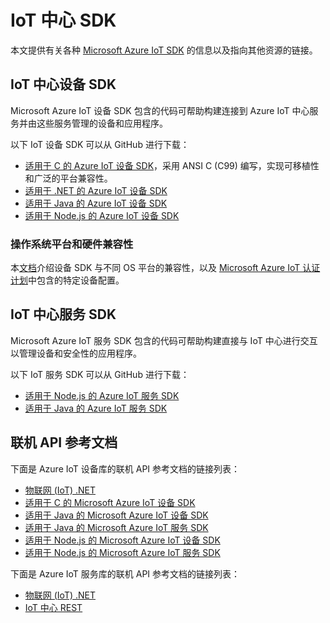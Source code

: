 <properties
 pageTitle="Azure IoT 中心 SDK 的列表 | Microsoft Azure"
 description="有关各种 Azure IoT 中心设备和服务 SDK 的信息以及指向这些 SDK 的链接。"
 services="iot-hub"
 documentationCenter=""
 authors="dominicbetts"
 manager="timlt"
 editor=""/>

<tags
 ms.service="iot-hub"
 ms.date="01/04/2016"
 wacn.date="03/28/2016"/>

# IoT 中心 SDK

本文提供有关各种 [Microsoft Azure IoT SDK][] 的信息以及指向其他资源的链接。

## IoT 中心设备 SDK

Microsoft Azure IoT 设备 SDK 包含的代码可帮助构建连接到 Azure IoT 中心服务并由这些服务管理的设备和应用程序。

以下 IoT 设备 SDK 可以从 GitHub 进行下载：

- [适用于 C 的 Azure IoT 设备 SDK][]，采用 ANSI C (C99) 编写，实现可移植性和广泛的平台兼容性。
- [适用于 .NET 的 Azure IoT 设备 SDK][]
- [适用于 Java 的 Azure IoT 设备 SDK][]
- [适用于 Node.js 的 Azure IoT 设备 SDK][]

### 操作系统平台和硬件兼容性

本[文档][OS Platforms and hardware compatibility]介绍设备 SDK 与不同 OS 平台的兼容性，以及 [Microsoft Azure IoT 认证计划][]中包含的特定设备配置。

## IoT 中心服务 SDK

Microsoft Azure IoT 服务 SDK 包含的代码可帮助构建直接与 IoT 中心进行交互以管理设备和安全性的应用程序。

以下 IoT 服务 SDK 可以从 GitHub 进行下载：

- [适用于 Node.js 的 Azure IoT 服务 SDK][]
- [适用于 Java 的 Azure IoT 服务 SDK][]

## 联机 API 参考文档

下面是 Azure IoT 设备库的联机 API 参考文档的链接列表：

- [物联网 (IoT) .NET][]
- [适用于 C 的 Microsoft Azure IoT 设备 SDK][]
- [适用于 Java 的 Microsoft Azure IoT 设备 SDK][]
- [适用于 Java 的 Microsoft Azure IoT 服务 SDK][]
- [适用于 Node.js 的 Microsoft Azure IoT 设备 SDK][]
- [适用于 Node.js 的 Microsoft Azure IoT 服务 SDK][]

下面是 Azure IoT 服务库的联机 API 参考文档的链接列表：

- [物联网 (IoT) .NET][]
- [IoT 中心 REST][]


[Microsoft Azure IoT SDK]: https://github.com/Azure/azure-iot-sdks/blob/master/readme.md
[适用于 C 的 Azure IoT 设备 SDK]: https://github.com/Azure/azure-iot-sdks/blob/master/c/readme.md
[适用于 .NET 的 Azure IoT 设备 SDK]: https://github.com/Azure/azure-iot-sdks/blob/master/csharp/device/readme.md
[适用于 Java 的 Azure IoT 设备 SDK]: https://github.com/Azure/azure-iot-sdks/blob/master/java/device/readme.md
[适用于 Java 的 Azure IoT 服务 SDK]: https://github.com/Azure/azure-iot-sdks/blob/master/java/service/readme.md
[适用于 Node.js 的 Azure IoT 设备 SDK]: https://github.com/Azure/azure-iot-sdks/blob/master/node/device/readme.md
[适用于 Node.js 的 Azure IoT 服务 SDK]: https://github.com/Azure/azure-iot-sdks/blob/master/node/service/README.md
[OS Platforms and hardware compatibility]: https://github.com/Azure/azure-iot-sdks/blob/master/doc/tested_configurations.md
[Microsoft Azure IoT 认证计划]: https://github.com/Azure/azure-iot-sdks/blob/master/doc/tested_configurations.md#certified

[物联网 (IoT) .NET]: https://msdn.microsoft.com/zh-cn/library/mt488521.aspx
[适用于 C 的 Microsoft Azure IoT 设备 SDK]: http://azure.github.io/azure-iot-sdks/c/api_reference/index.html
[适用于 Java 的 Microsoft Azure IoT 设备 SDK]: http://azure.github.io/azure-iot-sdks/java/device/api_reference/index.html
[适用于 Node.js 的 Microsoft Azure IoT 设备 SDK]: http://azure.github.io/azure-iot-sdks/node/api_reference/azure-iot-device/1.0.0/index.html
[IoT 中心 REST]: https://msdn.microsoft.com/zh-cn/library/mt548492.aspx
[适用于 Java 的 Microsoft Azure IoT 服务 SDK]: http://azure.github.io/azure-iot-sdks/java/service/api_reference/index.html
[适用于 Node.js 的 Microsoft Azure IoT 服务 SDK]: http://azure.github.io/azure-iot-sdks/node/api_reference/azure-iothub/1.0.0/index.html
<!---HONumber=Mooncake_0321_2016-->